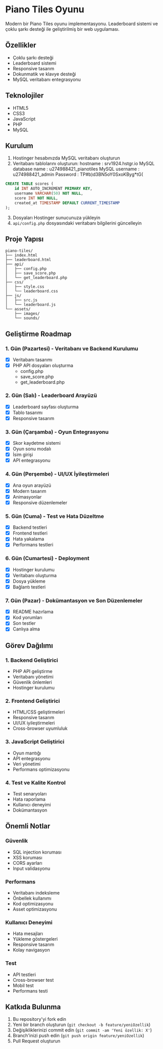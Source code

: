 # Piano Tiles Oyunu

Modern bir Piano Tiles oyunu implementasyonu. Leaderboard sistemi ve çoklu şarkı desteği ile geliştirilmiş bir web uygulaması.

## Özellikler

- Çoklu şarkı desteği
- Leaderboard sistemi
- Responsive tasarım
- Dokunmatik ve klavye desteği
- MySQL veritabanı entegrasyonu

## Teknolojiler

- HTML5
- CSS3
- JavaScript
- PHP
- MySQL

## Kurulum

1. Hostinger hesabınızda MySQL veritabanı oluşturun
2. Veritabanı tablolarını oluşturun:
hostname :  srv1924.hstgr.io
MySQL database name : u274988421_pianotiles
MySQL username : u274988421_admin
Password : TP#b)d3BN5oY0SxoKByg*tG(

```sql
CREATE TABLE scores (
    id INT AUTO_INCREMENT PRIMARY KEY,
    username VARCHAR(50) NOT NULL,
    score INT NOT NULL,
    created_at TIMESTAMP DEFAULT CURRENT_TIMESTAMP
);
```
3. Dosyaları Hostinger sunucunuza yükleyin
4. `api/config.php` dosyasındaki veritabanı bilgilerini güncelleyin

## Proje Yapısı

```
piano-tiles/
├── index.html
├── leaderboard.html
├── api/
│   ├── config.php
│   ├── save_score.php
│   └── get_leaderboard.php
├── css/
│   ├── style.css
│   └── leaderboard.css
├── js/
│   ├── src.js
│   └── leaderboard.js
└── assets/
    ├── images/
    └── sounds/
```

## Geliştirme Roadmap

### 1. Gün (Pazartesi) - Veritabanı ve Backend Kurulumu
- [x] Veritabanı tasarımı
- [x] PHP API dosyaları oluşturma
  - config.php
  - save_score.php
  - get_leaderboard.php

### 2. Gün (Salı) - Leaderboard Arayüzü
- [x] Leaderboard sayfası oluşturma
- [x] Tablo tasarımı
- [x] Responsive tasarım

### 3. Gün (Çarşamba) - Oyun Entegrasyonu
- [x] Skor kaydetme sistemi
- [x] Oyun sonu modalı
- [x] İsim girişi
- [x] API entegrasyonu

### 4. Gün (Perşembe) - UI/UX İyileştirmeleri
- [x] Ana oyun arayüzü
- [x] Modern tasarım
- [x] Animasyonlar
- [x] Responsive düzenlemeler

### 5. Gün (Cuma) - Test ve Hata Düzeltme
- [x] Backend testleri
- [x] Frontend testleri
- [x] Hata yakalama
- [x] Performans testleri

### 6. Gün (Cumartesi) - Deployment
- [x] Hostinger kurulumu
- [x] Veritabanı oluşturma
- [x] Dosya yükleme
- [x] Bağlantı testleri

### 7. Gün (Pazar) - Dokümantasyon ve Son Düzenlemeler
- [x] README hazırlama
- [x] Kod yorumları
- [x] Son testler
- [x] Canlıya alma

## Görev Dağılımı

### 1. Backend Geliştirici
- PHP API geliştirme
- Veritabanı yönetimi
- Güvenlik önlemleri
- Hostinger kurulumu

### 2. Frontend Geliştirici
- HTML/CSS geliştirmeleri
- Responsive tasarım
- UI/UX iyileştirmeleri
- Cross-browser uyumluluk

### 3. JavaScript Geliştirici
- Oyun mantığı
- API entegrasyonu
- Veri yönetimi
- Performans optimizasyonu

### 4. Test ve Kalite Kontrol
- Test senaryoları
- Hata raporlama
- Kullanıcı deneyimi
- Dokümantasyon

## Önemli Notlar

### Güvenlik
- SQL injection koruması
- XSS koruması
- CORS ayarları
- Input validasyonu

### Performans
- Veritabanı indeksleme
- Önbellek kullanımı
- Kod optimizasyonu
- Asset optimizasyonu

### Kullanıcı Deneyimi
- Hata mesajları
- Yükleme göstergeleri
- Responsive tasarım
- Kolay navigasyon

### Test
- API testleri
- Cross-browser test
- Mobil test
- Performans testi

## Katkıda Bulunma

1. Bu repository'yi fork edin
2. Yeni bir branch oluşturun (`git checkout -b feature/yeniOzellik`)
3. Değişikliklerinizi commit edin (`git commit -am 'Yeni özellik: X'`)
4. Branch'inizi push edin (`git push origin feature/yeniOzellik`)
5. Pull Request oluşturun

